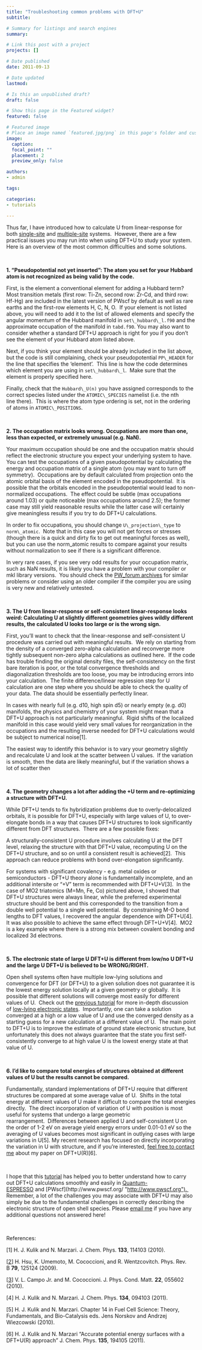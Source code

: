 ```yaml
---
title: "Troubleshooting common problems with DFT+U"
subtitle: 

# Summary for listings and search engines
summary: 

# Link this post with a project
projects: []

# Date published
date: 2011-09-13

# Date updated
lastmod: 

# Is this an unpublished draft?
draft: false

# Show this page in the Featured widget?
featured: false

# Featured image
# Place an image named `featured.jpg/png` in this page's folder and customize its options here.
image:
  caption: 
  focal_point: ""
  placement: 2
  preview_only: false

authors:
- admin

tags:

categories:
- tutorials

---
```

Thus far, I have introduced how to calculate U from linear-response for both [single-site](../2011-05-31-calculating-hubbard-u "Calculating the Hubbard U") and [multiple-site](../2011-06-28-hubbard-u-multiple-sites "Hubbard U for multiple sites") systems.  However, there are a few practical issues you may run into when using DFT+U to study your system.  Here is an overview of the most common difficulties and some solutions.


 


**1. “Pseudopotential not yet inserted”: The atom you set for your Hubbard atom is not recognized as being valid by the code.**

First, is the element a conventional element for adding a Hubbard term? Most transition metals (first row: Ti-Zn, second row: Zr-Cd, and third row: Hf-Hg) are included in the latest version of PWscf by default as well as rare earths and the first-row elements H, C, N, O.  If your element is not listed above, you will need to add it to the list of allowed elements and specify the angular momentum of the Hubbard manifold in `set\_hubbard\_l.f90` and the approximate occupation of the manifold in `tabd.f90`. You may also want to consider whether a standard DFT+U approach is right for you if you don’t see the element of your Hubbard atom listed above. 


Next, if you think your element should be already included in the list above, but the code is still complaining, check your pseudopotential `PP\_HEADER` for the line that specifies the ‘element’.  This line is how the code determines which element you are using in `set\_hubbard\_l`.  Make sure that the element is properly specified here.


Finally, check that the `Hubbard\_U(n)` you have assigned corresponds to the  correct species listed under the `ATOMIC\_SPECIES` namelist (i.e. the nth line there).  This is where the atom type ordering is set, not in the ordering of atoms in `ATOMIC\_POSITIONS`.


 


**2. The occupation matrix looks wrong. Occupations are more than one, less than expected, or extremely unusual (e.g. NaN).**

Your maximum occupation should be one and the occupation matrix should reflect the electronic structure you expect your underlying system to have. You can test the occupations of a given pseudopotential by calculating the energy and occupation matrix of a single atom (you may want to turn off symmetry).  Occupations are by default calculated from projection onto the atomic orbital basis of the element encoded in the pseudopotential.  It is possible that the orbitals encoded in the pseudopotential would lead to non-normalized occupations.  The effect could be subtle (max occupations around 1.03) or quite noticeable (max occupations around 2.5); the former case may still yield reasonable results while the latter case will certainly give meaningless results if you try to do DFT+U calculations.


In order to fix occupations, you should change `U\_projection\_type` to `norm\_atomic`.  Note that in this case you will not get forces or stresses (though there is a quick and dirty fix to get out meaningful forces as well), but you can use the norm\_atomic results to compare against your results without normalization to see if there is a significant difference.  


In very rare cases, if you see very odd results for your occupation matrix, such as NaN results, it is likely you have a problem with your compiler or mkl library versions.  You should check the [PW\_forum archives](http://qe-forge.org/pipermail/pw_forum/ "PW_forum") for similar problems or consider using an older compiler if the compiler you are using is very new and relatively untested.


 


**3. The U from linear-response or self-consistent linear-response looks weird: Calculating U at slightly different geometries gives wildly different results, the calculated U looks too large or is the wrong sign.**

First, you’ll want to check that the linear-response and self-consistent U procedure was carried out with meaningful results.  We rely on starting from the density of a converged zero-alpha calculation and reconverge more tightly subsequent non-zero alpha calculations as outlined here.  If the code has trouble finding the original density files, the self-consistency on the first bare iteration is poor, or the total convergence thresholds and diagonalization thresholds are too loose, you may be introducing errors into your calculation.  The finite difference/linear regression step for U calculation are one step where you should be able to check the quality of your data. The data should be essentially perfectly linear.  



In cases with nearly full (e.g. d10, high spin d5) or nearly empty (e.g. d0) manifolds, the physics and chemistry of your system might mean that a DFT+U approach is not particularly meaningful.  Rigid shifts of the localized manifold in this case would yield very small values for reorganization in the occupations and the resulting inverse needed for DFT+U calculations would be subject to numerical noise[1].    



The easiest way to identify this behavior is to vary your geometry slightly and recalculate U and look at the scatter between U values.  If the variation is smooth, then the data are likely meaningful, but if the variation shows a lot of scatter then   



 


**4. The geometry changes a lot after adding the +U term and re-optimizing a structure with DFT+U.**

While DFT+U tends to fix hybridization problems due to overly-delocalized orbitals, it is possible for DFT+U, especially with large values of U, to over-elongate bonds in a way that causes DFT+U structures to look significantly different from DFT structures.  There are a few possible fixes:


A structurally-consistent U procedure involves calculating U at the DFT level, relaxing the structure with that DFT+U value, recomputing U on the DFT+U structure, and so on until a consistent result is achieved[2].  This approach can reduce problems with bond over-elongation significantly.


For systems with significant covalency - e.g. metal oxides or semiconductors - DFT+U theory alone is fundamentally incomplete, and an additional intersite or “+V” term is recommended with DFT+U+V[3].  In the case of MO2 triatomics (M=Mn, Fe, Co) pictured above, I showed that DFT+U structures were always linear, while the preferred experimental structure should be bent and this corresponded to the transition from a double well potential to a single well potential.  By constraining M-O bond lengths to DFT values, I recovered the angular dependence with DFT+U[4].  It was also possible to achieve the same effect through DFT+U+V[4].  MO2 is a key example where there is a strong mix between covalent bonding and localized 3d electrons.   


 


**5. The electronic state of large U DFT+U is different from low/no U DFT+U and the large U DFT+U is believed to be WRONG/RIGHT.**

Open shell systems often have multiple low-lying solutions and convergence for DFT (or DFT+U) to a given solution does not guarantee it is the lowest energy solution locally at a given geometry or globally.  It is possible that different solutions will converge most easily for different values of U.  Check out the [previous tutorial](../2011-08-09-low-lying-electronic-states "Low-lying electronic states") for more in-depth discussion of [low-lying electronic states](../2011-08-09-low-lying-electronic-states "Low-lying electronic states").  Importantly, one can take a solution converged at a high or a low value of U and use the converged density as a starting guess for a new calculation at a different value of U.  The main point to DFT+U is to improve the estimate of ground state electronic structure, but unfortunately this does not always guarantee that the state you first self-consistently converge to at high value U is the lowest energy state at that value of U.  



 


**6. I’d like to compare total energies of structures obtained at different values of U but the results cannot be compared.**

Fundamentally, standard implementations of DFT+U require that different structures be compared at some average value of U.  Shifts in the total energy at different values of U make it difficult to compare the total energies directly.  The direct incorporation of variation of U with position is most useful for systems that undergo a large geometric rearrangement.  Differences between applied U and self-consistent U on the order of 1-2 eV on average yield energy errors under 0.01-0.1 eV so the averaging of U values becomes most significant in outlying cases with large variations in U[5]. My recent research has focused on directly incorporating the variation in U with structure, and if you’re interested, [feel free to contact me](mailto:hjkulikATmitDOTedu?subject=Questions%20about%20DFT+U(R) "mailto:hjkulikATmitDOTedu?subject=Questions about DFT+U(R)") about my paper on DFT+U(R)[6].


 


I hope that this [tutorial](Tutorials "Tutorials") has helped you to better understand how to carry out DFT+U calculations smoothly and easily in [Quantum-ESPRESSO](http://www.quantum-espresso.org/ "http://www.quantum-espresso.org") and [PWscf](http://www.pwscf.org/ "http://www.pwscf.org").  Remember, a lot of the challenges you may associate with DFT+U may also simply be due to the fundamental challenges in correctly describing the electronic structure of open shell species. Please [email me](mailto:hjkulikATmitDOTedu?subject=Questions%20about%20low-lying%20electronic%20states%20tutorial "mailto:hjkulikATmitDOTedu?subject=Questions about low-lying electronic states tutorial") if you have any additional questions not answered here!


 


References:


[1] H. J. Kulik and N. Marzari. J. Chem. Phys. **133**, 114103 (2010).


[[2](http://prb.aps.org/abstract/PRB/v79/i12/e125124 "http://prb.aps.org/abstract/PRB/v79/i12/e125124")] H. Hsu, K. Umemoto, M. Cococcioni, and R. Wentzcovitch. Phys. Rev. B **79**, 125124 (2009). 


[[3](http://iopscience.iop.org/0953-8984/22/5/055602 "http://iopscience.iop.org/0953-8984/22/5/055602")] V. L. Campo Jr. and M. Cococcioni. J. Phys. Cond. Matt. **22**, 055602 (2010).  



[4] H. J. Kulik and N. Marzari. J. Chem. Phys. **134**, 094103 (2011).


[5] H. J. Kulik and N. Marzari. Chapter 14 in Fuel Cell Science: Theory, Fundamentals, and Bio-Catalysis eds. Jens Norskov and Andrzej Wiezcowski (2010).


[6] H. J. Kulik and N. Marzari “Accurate potential energy surfaces with a DFT+U(R) approach” J. Chem. Phys. **135**, 194105 (2011).


